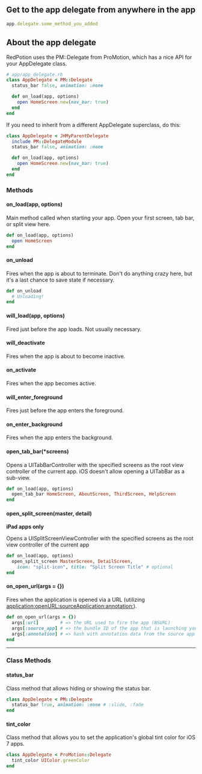 ## Get to the app delegate from anywhere in the app

```ruby
app.delegate.some_method_you_added
```

## About the app delegate

RedPotion uses the PM::Delegate from ProMotion, which has a nice API for your AppDelegate class.

```ruby
# app/app_delegate.rb
class AppDelegate < PM::Delegate
  status_bar false, animation: :none

  def on_load(app, options)
    open HomeScreen.new(nav_bar: true)
  end
end
```

If you need to inherit from a different AppDelegate superclass, do this:

```ruby
class AppDelegate < JHMyParentDelegate
  include PM::DelegateModule
  status_bar false, animation: :none

  def on_load(app, options)
    open HomeScreen.new(nav_bar: true)
  end
end
```

### Methods

#### on_load(app, options)

Main method called when starting your app. Open your first screen, tab bar, or split view here.

```ruby
def on_load(app, options)
  open HomeScreen
end
```

#### on_unload

Fires when the app is about to terminate. Don't do anything crazy here, but it's a last chance
to save state if necessary.

```ruby
def on_unload
  # Unloading!
end
```

#### will_load(app, options)

Fired just before the app loads. Not usually necessary.

#### will_deactivate

Fires when the app is about to become inactive.

#### on_activate

Fires when the app becomes active.

#### will_enter_foreground

Fires just before the app enters the foreground.

#### on_enter_background

Fires when the app enters the background.

#### open_tab_bar(*screens)

Opens a UITabBarController with the specified screens as the root view controller of the current app.
iOS doesn't allow opening a UITabBar as a sub-view.

```ruby
def on_load(app, options)
  open_tab_bar HomeScreen, AboutScreen, ThirdScreen, HelpScreen
end
```

#### open_split_screen(master, detail)

**iPad apps only**

Opens a UISplitScreenViewController with the specified screens as the root view controller of the current app

```ruby
def on_load(app, options)
  open_split_screen MasterScreen, DetailScreen,
    icon: "split-icon", title: "Split Screen Title" # optional
end
```

#### on_open_url(args = {})

Fires when the application is opened via a URL (utilizing [application:openURL:sourceApplication:annotation:](http://developer.apple.com/library/ios/#documentation/uikit/reference/UIApplicationDelegate_Protocol/Reference/Reference.html#//apple_ref/occ/intfm/UIApplicationDelegate/application:openURL:sourceApplication:annotation:)).

```ruby
def on_open_url(args = {})
  args[:url]        # => the URL used to fire the app (NSURL)
  args[:source_app] # => the bundle ID of the app that is launching your app (string)
  args[:annotation] # => hash with annotation data from the source app
end
```

---

### Class Methods

#### status_bar

Class method that allows hiding or showing the status bar.

```ruby
class AppDelegate < PM::Delegate
  status_bar true, animation: :none # :slide, :fade
end
```

#### tint_color

Class method that allows you to set the application's global tint color for iOS 7 apps.

```ruby
class AppDelegate < ProMotion::Delegate
  tint_color UIColor.greenColor
end
```

